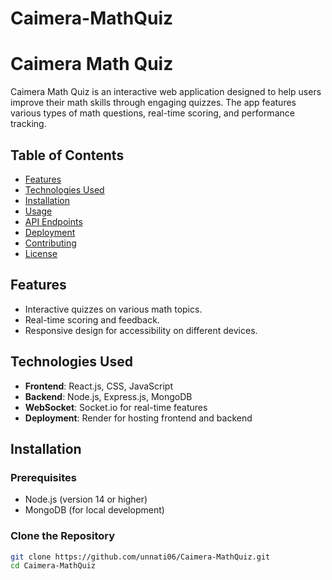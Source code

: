 # Caimera-MathQuiz
# Caimera Math Quiz

Caimera Math Quiz is an interactive web application designed to help users improve their math skills through engaging quizzes. The app features various types of math questions, real-time scoring, and performance tracking.

## Table of Contents

- [Features](#features)
- [Technologies Used](#technologies-used)
- [Installation](#installation)
- [Usage](#usage)
- [API Endpoints](#api-endpoints)
- [Deployment](#deployment)
- [Contributing](#contributing)
- [License](#license)

## Features

- Interactive quizzes on various math topics.
- Real-time scoring and feedback.
- Responsive design for accessibility on different devices.

## Technologies Used

- **Frontend**: React.js, CSS, JavaScript
- **Backend**: Node.js, Express.js, MongoDB
- **WebSocket**: Socket.io for real-time features
- **Deployment**: Render for hosting frontend and backend

## Installation

### Prerequisites

- Node.js (version 14 or higher)
- MongoDB (for local development)

### Clone the Repository

```bash
git clone https://github.com/unnati06/Caimera-MathQuiz.git
cd Caimera-MathQuiz
